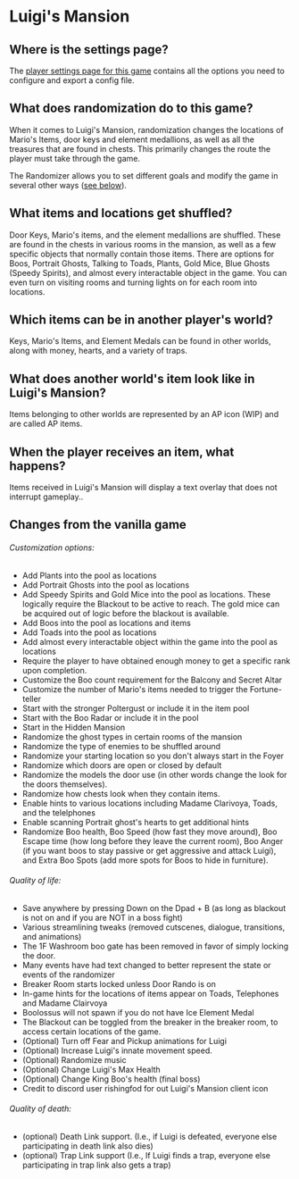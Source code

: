 # Luigi's Mansion

## Where is the settings page?

The [player settings page for this game](../player-settings) contains all the options you need to configure and export a
config file.

## What does randomization do to this game?

When it comes to Luigi's Mansion, randomization changes the locations of Mario's Items, door keys and element medallions,
as well as all the treasures that are found in chests. This primarily changes the route the player must take 
through the game.

The Randomizer allows you to set different goals and modify the game in several other ways
([see below](#changes-from-the-vanilla-game)). 

## What items and locations get shuffled?

Door Keys, Mario's items, and the element medallions are shuffled. These are found in the chests in various rooms in the 
mansion, as well as a few specific objects that normally contain those items. There are options for Boos, Portrait Ghosts, Talking to Toads, Plants, 
Gold Mice, Blue Ghosts (Speedy Spirits), and almost every interactable object in the game. You can even turn on visiting rooms and turning lights on for each
room into locations.

## Which items can be in another player's world?

Keys, Mario's Items, and Element Medals can be found in other worlds, along with money, hearts, and a variety of traps.

## What does another world's item look like in Luigi's Mansion?

Items belonging to other worlds are represented by an AP icon (WIP) and are called AP items.

## When the player receives an item, what happens?

Items received in Luigi's Mansion will display a text overlay that does not interrupt gameplay.. 

## Changes from the vanilla game

###### Customization options:

- Add Plants into the pool as locations
- Add Portrait Ghosts into the pool as locations
- Add Speedy Spirits and Gold Mice into the pool as locations. These logically require the Blackout to be active to reach. The gold mice can be acquired out of logic before the blackout is available.
- Add Boos into the pool as locations and items
- Add Toads into the pool as locations
- Add almost every interactable object within the game into the pool as locations
- Require the player to have obtained enough money to get a specific rank upon completion.
- Customize the Boo count requirement for the Balcony and Secret Altar
- Customize the number of Mario's items needed to trigger the Fortune-teller
- Start with the stronger Poltergust or include it in the item pool
- Start with the Boo Radar or include it in the pool
- Start in the Hidden Mansion
- Randomize the ghost types in certain rooms of the mansion
- Randomize the type of enemies to be shuffled around
- Randomize your starting location so you don't always start in the Foyer
- Randomize which doors are open or closed by default
- Randomize the models the door use (in other words change the look for the doors themselves).
- Randomize how chests look when they contain items.
- Enable hints to various locations including Madame Clarivoya, Toads, and the telelphones
- Enable scanning Portrait ghost's hearts to get additional hints
- Randomize Boo health, Boo Speed (how fast they move around), Boo Escape time (how long before they leave the current room),
Boo Anger (if you want boos to stay passive or get aggressive and attack Luigi), and Extra Boo Spots 
(add more spots for Boos to hide in furniture).


###### Quality of life:

- Save anywhere by pressing Down on the Dpad + B (as long as blackout is not on and if you are NOT in a boss fight)
- Various streamlining tweaks (removed cutscenes, dialogue, transitions, and animations)
- The 1F Washroom boo gate has been removed in favor of simply locking the door.
- Many events have had text changed to better represent the state or events of the randomizer
- Breaker Room starts locked unless Door Rando is on
- In-game hints for the locations of items appear on Toads, Telephones and Madame Clairvoya
- Boolossus will not spawn if you do not have Ice Element Medal
- The Blackout can be toggled from the breaker in the breaker room, to access certain locations of the game.
- (Optional) Turn off Fear and Pickup animations for Luigi
- (Optional) Increase Luigi's innate movement speed.
- (Optional) Randomize music
- (Optional) Change Luigi's Max Health
- (Optional) Change King Boo's health (final boss)
- Credit to discord user rishingfod for out Luigi's Mansion client icon

###### Quality of death:

- (optional) Death Link support. (I.e., if Luigi is defeated, everyone else participating in death link also dies)
- (optional) Trap Link support (I.e., If Luigi finds a trap, everyone else participating in trap link also gets a trap)
